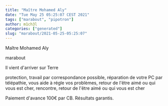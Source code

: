 ```yaml
---
title: "Maître Mohamed Aly"
date: "Tue May 25 05:25:07 CEST 2021"
tags: ["marabout", "pipotron"]
author: m1ch3l
categories: ["generated"]
slug: "marabout/2021-05-25-05:25:07"
---
```


Maître Mohamed Aly

marabout

Il vient d'arriver sur Terre

protection, travail par correspondance possible, réparation de votre PC par télépathie, vous aide à régle vos problèmes, retour de l'être aimé ou qui vous est cher, rencontre, retour de l'être aimé ou qui vous est cher

Paiement d'avance 100€ par CB. Résultats garantis.

